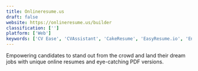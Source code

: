 ```yaml
---
title: Onlineresume.us
draft: false 
website: https://onlineresume.us/builder
classification: ['']
platform: ['Web']
keywords: ['CV Ease', 'CVAssistant', 'CakeResume', 'EasyResume.io', 'Enhancv', 'Glyph', 'Hiration', 'Jofibo', 'Kickresume', 'ProSky', 'RChilli', 'ResumUP', 'Resume Templates Word', 'ResumeLift', 'Resumizer Free Resume Creator', 'Resumonk', 'Resunate', 'VisualCV', 'cvmaker', 'jacando']
---
```

Empowering candidates to stand out from the crowd and land their dream jobs with unique online resumes and eye-catching PDF versions.